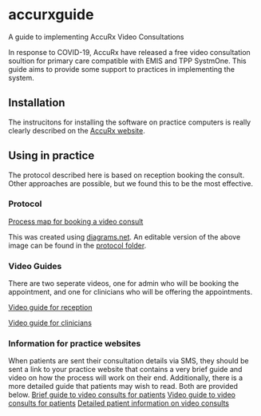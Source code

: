 # accurxguide
A guide to implementing AccuRx Video Consultations

In response to COVID-19, AccuRx have released a free video consultation soultion for primary care compatible with EMIS and TPP SystmOne. This guide aims to provide some support to practices in implementing the system.

## Installation
The instrucitons for installing the software on practice computers is really clearly described on the [AccuRx website](https://www.accurx.com/).

## Using in practice
The protocol described here is based on reception booking the consult. Other approaches are possible, but we found this to be the most effective.

### Protocol
[Process map for booking a video consult](../master/protocol/protocol_v1_image.png)

This was created using [diagrams.net](http://diagrams.net/). An editable version of the above image can be found in the [protocol folder](../master/protocol/).


### Video Guides
There are two seperate videos, one for admin who will be booking the appointment, and one for clinicians who will be offering the appointments.

[Video guide for reception](https://www.loom.com/share/0c88bfaa53504c73ab28946166095dc9)

[Video guide for clinicians](https://www.loom.com/share/77c1cba11a2440e5888aa691c250b0c3)

### Information for practice websites
When patients are sent their consultation details via SMS, they should be sent a link to your practice website that contains a very brief guide and video on how the process will work on their end. Additionally, there is a more detailed guide that patients may wish to read. Both are provided below.
[Brief guide to video consults for patients](../master/briefpatientguide.md)
[Video guide to video consults for patients](https://www.youtube.com/watch?v=Ok17HyQVqHg&feature=youtu.be)
[Detailed patient information on video consults](../master/detailedpatientguide.md)